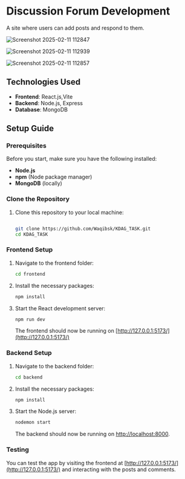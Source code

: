 # Discussion Forum Development

A site where users can add posts and respond to them.

![Screenshot 2025-02-11 112847](https://github.com/user-attachments/assets/45385f81-9182-4fa7-ba1e-1e7057d49cd7)

![Screenshot 2025-02-11 112939](https://github.com/user-attachments/assets/73e686e9-36f8-4155-a024-8b9f2a3f5565)

![Screenshot 2025-02-11 112857](https://github.com/user-attachments/assets/d402577e-11dc-481a-ab41-2a0b01fd27e0)

## Technologies Used
- **Frontend**: React.js,Vite
- **Backend**: Node.js, Express
- **Database**: MongoDB

## Setup Guide

### Prerequisites
Before you start, make sure you have the following installed:
- **Node.js** 
- **npm** (Node package manager)
- **MongoDB** (locally)

### Clone the Repository

1. Clone this repository to your local machine:
    ```bash
    
    git clone https://github.com/Waqibsk/KDAG_TASK.git 
    cd KDAG_TASK
    ```

### Frontend Setup

1. Navigate to the frontend folder:
    ```bash
    cd frontend
    ```

2. Install the necessary packages:
    ```bash
    npm install
    ```

3. Start the React development server:
    ```bash
    npm run dev
    ```

   The frontend should now be running on [http://127.0.0.1:5173/](http://127.0.0.1:5173/)

### Backend Setup

1. Navigate to the backend folder:
    ```bash
    cd backend
    ```

2. Install the necessary packages:
    ```bash
    npm install
    ```



3. Start the Node.js server:
    ```bash
    nodemon start
    ```

   The backend should now be running on [http://localhost:8000](http://localhost:8000).



### Testing

You can test the app by visiting the frontend at [http://127.0.0.1:5173/](http://127.0.0.1:5173/) and interacting with the posts and comments.

